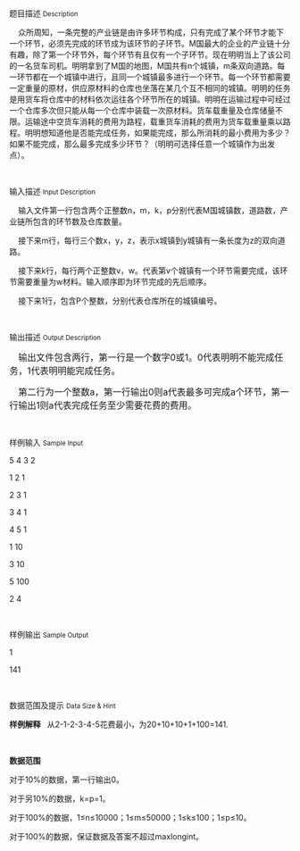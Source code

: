 <div class="panel panel-default">
<div class="area-title">
<span>
题目描述
<small>Description</small>
</span></div>
<div class="panel-body">

<p><span style="">    众所周知，一条完整的产业链是由许多环节构成，只有完成了某个环节才能下一个环节，必须先完成的环节成为该环节的子环节。</span><span style="">M</span><span style="">国最大的企业的产业链十分有趣，除了第一个环节外，每个环节有且仅有一个子环节。现在</span><span style="">明明</span><span style="">当上了该公司的一名货车司机。</span><span style="">明明</span><span style="">拿到了</span><span style="">M</span><span style="">国的地图，</span><span style="">M</span><span style="">国共有</span><span style="">n</span><span style="">个城镇，</span><span style="">m</span><span style="">条双向道路。每一环节都在一个城镇</span><span style="">中进行，且同一个城镇最多进行一个环节。每一个环节都需要一定重量的原材，供应原材料的仓库也坐落在某几个互不相同的城镇。明明的任务是用货车将仓库中的材料依</span><span style="">次运往各个环节所在的城镇。</span><span style="">明明</span><span style="">在运输过程中可经过一个仓库多次但只能从每一个仓</span><span style="">库中装载一次原材料。货车载重量及仓库储量不限。运输途中空货车消耗的费用为路程，载重</span><span style="">货车消耗的费用为货车载重量乘以路程。</span><span style="">明明</span><span style="">想知道他是否能完成任务，如果能完成，那么所消耗的最小费用为多少？如果不能完成，那么最多完成多少环节？（</span><span style="">明明</span><span style="">可选择任意一个城镇作为出发点）。</span></p><p><br></p>

</div>
</div>

<div class="panel panel-default">
<div class="area-title">
<span>
输入描述
<small>Input Description</small>
</span></div>
<div class="panel-body">
<p><span style="">    输入文件第一行包含两个正整数</span><span style="">n</span><span style="">，</span><span style="">m</span><span style="">，</span><span style="">k</span><span style="">，</span><span style="">p</span><span style="">分别代表</span><span style="">M</span><span style="">国城镇数，道路数，产业链所包含的环节数及仓库数量。</span></p><p><span style="">    </span><span style="">接下来</span><span style="">m</span><span style="">行，每行三个数</span><span style="">x</span><span style="">，</span><span style="">y</span><span style="">，</span><span style="">z</span><span style="">，表示</span><span style="">x</span><span style="">城镇到</span><span style="">y</span><span style="">城镇有一条长度为</span><span style="">z</span><span style="">的双向道路。</span><span style=""></span></p><p><span style="">    </span><span style="">接下来</span><span style="">k</span><span style="">行，每行两个正整数</span><span style="">v</span><span style="">，</span><span style="">w</span><span style="">。代表第</span><span style="">v</span><span style="">个城镇有一个环节需要完成，该环节需要重量为</span><span style="">w</span><span style="">材料。输入顺序即为环节完成的先后顺序。</span></p><p><span style="">    </span><span style="">接下来</span><span style="">1</span><span style="">行，包含</span><span style="">P</span><span style="">个整数，分别代表仓库所在的城镇编号。</span></p><p><br></p>

</div>
</div>
<div  class="panel panel-default">
<div class="area-title">
<span>
输出描述
<small>Output Description</small>
</span></div>
<div class="panel-body">

<p><span style="FONT-SIZE: 16px; FONT-FAMILY: 宋体">&nbsp; &nbsp; 输出文件包含两行，第一行是一个数字</span><span style="FONT-SIZE: 16px">0</span><span style="FONT-SIZE: 16px; FONT-FAMILY: 宋体">或</span><span style="FONT-SIZE: 16px">1</span><span style="FONT-SIZE: 16px; FONT-FAMILY: 宋体">。</span><span style="FONT-SIZE: 16px">0</span><span style="FONT-SIZE: 16px; FONT-FAMILY: 宋体">代表</span><span style="FONT-SIZE: 16px">明明</span><span style="FONT-SIZE: 16px; FONT-FAMILY: 宋体">不能完成任务，</span><span style="FONT-SIZE: 16px">1</span><span style="FONT-SIZE: 16px; FONT-FAMILY: 宋体">代表</span><span style="FONT-SIZE: 16px">明明</span><span style="FONT-SIZE: 16px; FONT-FAMILY: 宋体">能完成任务。</span></p><p><span style="FONT-SIZE: 16px; FONT-FAMILY: 宋体">&nbsp; &nbsp; 第二行为一个整数</span><span style="FONT-SIZE: 16px">a</span><span style="FONT-SIZE: 16px; FONT-FAMILY: 宋体">，第一行输出</span><span style="FONT-SIZE: 16px">0</span><span style="FONT-SIZE: 16px; FONT-FAMILY: 宋体">则</span><span style="FONT-SIZE: 16px">a</span><span style="FONT-SIZE: 16px; FONT-FAMILY: 宋体">代表最多可完成</span><span style="FONT-SIZE: 16px">a</span><span style="FONT-SIZE: 16px; FONT-FAMILY: 宋体">个环节，第一行输出</span><span style="FONT-SIZE: 16px">1</span><span style="FONT-SIZE: 16px; FONT-FAMILY: 宋体">则</span><span style="FONT-SIZE: 16px">a</span><span style="FONT-SIZE: 16px; FONT-FAMILY: 宋体">代表完成任务至少需要花费的费用。</span></p><p><br/></p>

</div>
</div>


<div class="panel panel-default">
<div class="area-title">
<span>
样例输入
<small>Sample Input</small>
</span></div>
<div class="panel-body">
<p><span style="">5 4 3 2</span></p><p><span style="">1 2 1</span></p><p><span style="">2 3 1</span></p><p><span style="">3 4 1</span></p><p><span style="">4 5 1</span></p><p><span style="">1 10</span></p><p><span style="">3 10        </span></p><p><span style="">5 100</span></p><p><span style="">2 4</span></p><p><br></p>

</div>
</div>

<div class="panel panel-default">
<div class="area-title">
<span>
样例输出
<small>Sample Output</small>
</span></div>
<div class="panel-body">
<p><span style="">1</span></p><p><span style="">141</span></p><p><br></p>

</div>
</div>

<div class="panel panel-default">
<div class="area-title">
<span>
数据范围及提示
<small>Data Size & Hint</small>
</span></div>
<div class="panel-body">
<p><strong>样例解释</strong>   <span style="">从2-1-2-3-4-5</span><span style="">花费最小，为20+10+10+1+100=141.</span></p><p><span style=""><br></span></p><p><strong><span style="">数据范围</span></strong></p><p><span style=""></span></p><p><span style="">对于</span><span style="">10%</span><span style="">的数据，第一行输出</span><span style="">0</span><span style="">。</span></p><p><span style="">对于另</span><span style="">10%</span><span style="">的数据，</span><span style="">k=p=1</span><span style="">。</span></p><p><span style="">对于</span><span style="">100%</span><span style="">的数据，</span><span style="">1</span><span style="">≤</span><span style="">n</span><span style="">≤</span><span style="">10000</span><span style="">；</span><span style="">1</span><span style="">≤</span><span style="">m</span><span style="">≤</span><span style="">50000</span><span style="">；</span><span style="">1</span><span style="">≤</span><span style="">k</span><span style="">≤</span><span style="">100</span><span style="">；</span><span style="">1</span><span style="">≤</span><span style="">p</span><span style="">≤</span><span style="">10</span><span style="">。</span></p><p><span style="">对于</span><span style="">100%</span><span style="">的数据，保证数据及答案不超过</span><span style="">maxlongint</span><span style="">。</span></p><p><span style=""><br></span><br></p>
</div>
</div>